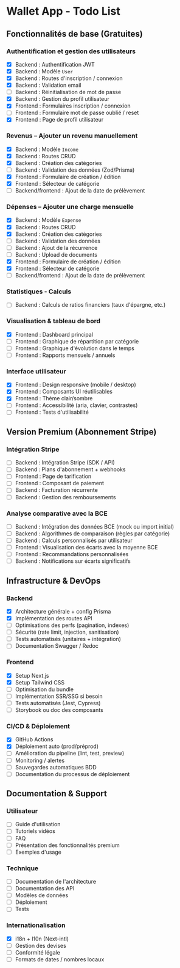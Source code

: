 # Wallet App - Todo List

## Fonctionnalités de base (Gratuites)

### Authentification et gestion des utilisateurs

- [x] Backend : Authentification JWT
- [x] Backend : Modèle `User`
- [x] Backend : Routes d'inscription / connexion
- [x] Backend : Validation email
- [ ] Backend : Réinitialisation de mot de passe
- [x] Backend : Gestion du profil utilisateur
- [x] Frontend : Formulaires inscription / connexion
- [ ] Frontend : Formulaire mot de passe oublié / reset
- [x] Frontend : Page de profil utilisateur

### Revenus – Ajouter un revenu manuellement

- [x] Backend : Modèle `Income`
- [x] Backend : Routes CRUD
- [x] Backend : Création des catégories
- [ ] Backend : Validation des données (Zod/Prisma)
- [x] Frontend : Formulaire de création / édition
- [x] Frontend : Sélecteur de catégorie
- [ ] Backend/frontend : Ajout de la date de prélèvement

### Dépenses – Ajouter une charge mensuelle

- [x] Backend : Modèle `Expense`
- [x] Backend : Routes CRUD
- [x] Backend : Création des catégories
- [ ] Backend : Validation des données
- [ ] Backend : Ajout de la récurrence
- [ ] Backend : Upload de documents
- [x] Frontend : Formulaire de création / édition
- [x] Frontend : Sélecteur de catégorie
- [ ] Backend/frontend : Ajout de la date de prélèvement

### Statistiques - Calculs

- [ ] Backend : Calculs de ratios financiers (taux d'épargne, etc.)

### Visualisation & tableau de bord

- [x] Frontend : Dashboard principal
- [ ] Frontend : Graphique de répartition par catégorie
- [ ] Frontend : Graphique d'évolution dans le temps
- [ ] Frontend : Rapports mensuels / annuels

### Interface utilisateur

- [x] Frontend : Design responsive (mobile / desktop)
- [x] Frontend : Composants UI réutilisables
- [x] Frontend : Thème clair/sombre
- [ ] Frontend : Accessibilité (aria, clavier, contrastes)
- [ ] Frontend : Tests d'utilisabilité

## Version Premium (Abonnement Stripe)

### Intégration Stripe

- [ ] Backend : Intégration Stripe (SDK / API)
- [ ] Backend : Plans d'abonnement + webhooks
- [ ] Frontend : Page de tarification
- [ ] Frontend : Composant de paiement
- [ ] Backend : Facturation récurrente
- [ ] Backend : Gestion des remboursements

### Analyse comparative avec la BCE

- [ ] Backend : Intégration des données BCE (mock ou import initial)
- [ ] Backend : Algorithmes de comparaison (règles par catégorie)
- [ ] Backend : Calculs personnalisés par utilisateur
- [ ] Frontend : Visualisation des écarts avec la moyenne BCE
- [ ] Frontend : Recommandations personnalisées
- [ ] Backend : Notifications sur écarts significatifs

## Infrastructure & DevOps

### Backend

- [x] Architecture générale + config Prisma
- [x] Implémentation des routes API
- [ ] Optimisations des perfs (pagination, indexes)
- [ ] Sécurité (rate limit, injection, sanitisation)
- [ ] Tests automatisés (unitaires + intégration)
- [ ] Documentation Swagger / Redoc

### Frontend

- [x] Setup Next.js
- [x] Setup Tailwind CSS
- [ ] Optimisation du bundle
- [ ] Implémentation SSR/SSG si besoin
- [ ] Tests automatisés (Jest, Cypress)
- [ ] Storybook ou doc des composants

### CI/CD & Déploiement

- [x] GitHub Actions
- [x] Déploiement auto (prod/préprod)
- [ ] Amélioration du pipeline (lint, test, preview)
- [ ] Monitoring / alertes
- [ ] Sauvegardes automatiques BDD
- [ ] Documentation du processus de déploiement

## Documentation & Support

### Utilisateur

- [ ] Guide d'utilisation
- [ ] Tutoriels vidéos
- [ ] FAQ
- [ ] Présentation des fonctionnalités premium
- [ ] Exemples d'usage

### Technique

- [ ] Documentation de l'architecture
- [ ] Documentation des API
- [ ] Modèles de données
- [ ] Déploiement
- [ ] Tests

### Internationalisation

- [x] i18n + l10n (Next-intl)
- [ ] Gestion des devises
- [ ] Conformité légale
- [ ] Formats de dates / nombres locaux
